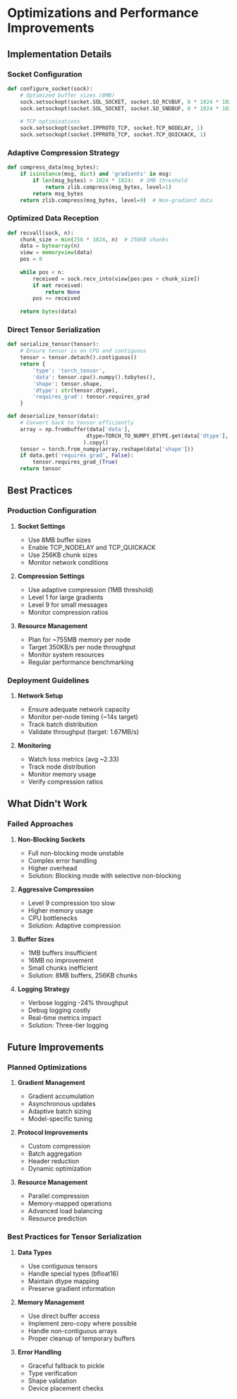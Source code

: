 # Optimizations and Performance Improvements

## Implementation Details

### Socket Configuration
```python
def configure_socket(sock):
    # Optimized buffer sizes (8MB)
    sock.setsockopt(socket.SOL_SOCKET, socket.SO_RCVBUF, 8 * 1024 * 1024)
    sock.setsockopt(socket.SOL_SOCKET, socket.SO_SNDBUF, 8 * 1024 * 1024)
    
    # TCP optimizations
    sock.setsockopt(socket.IPPROTO_TCP, socket.TCP_NODELAY, 1)
    sock.setsockopt(socket.IPPROTO_TCP, socket.TCP_QUICKACK, 1)
```

### Adaptive Compression Strategy
```python
def compress_data(msg_bytes):
    if isinstance(msg, dict) and 'gradients' in msg:
        if len(msg_bytes) > 1024 * 1024:  # 1MB threshold
            return zlib.compress(msg_bytes, level=1)
        return msg_bytes
    return zlib.compress(msg_bytes, level=9)  # Non-gradient data
```

### Optimized Data Reception
```python
def recvall(sock, n):
    chunk_size = min(256 * 1024, n)  # 256KB chunks
    data = bytearray(n)
    view = memoryview(data)
    pos = 0
    
    while pos < n:
        received = sock.recv_into(view[pos:pos + chunk_size])
        if not received:
            return None
        pos += received
    
    return bytes(data)
```

### Direct Tensor Serialization
```python
def serialize_tensor(tensor):
    # Ensure tensor is on CPU and contiguous
    tensor = tensor.detach().contiguous()
    return {
        'type': 'torch_tensor',
        'data': tensor.cpu().numpy().tobytes(),
        'shape': tensor.shape,
        'dtype': str(tensor.dtype),
        'requires_grad': tensor.requires_grad
    }

def deserialize_tensor(data):
    # Convert back to tensor efficiently
    array = np.frombuffer(data['data'], 
                         dtype=TORCH_TO_NUMPY_DTYPE.get(data['dtype'], 'float32')
                        ).copy()
    tensor = torch.from_numpy(array.reshape(data['shape']))
    if data.get('requires_grad', False):
        tensor.requires_grad_(True)
    return tensor
```

## Best Practices

### Production Configuration
1. **Socket Settings**
   - Use 8MB buffer sizes
   - Enable TCP_NODELAY and TCP_QUICKACK
   - Use 256KB chunk sizes
   - Monitor network conditions

2. **Compression Settings**
   - Use adaptive compression (1MB threshold)
   - Level 1 for large gradients
   - Level 9 for small messages
   - Monitor compression ratios

3. **Resource Management**
   - Plan for ~755MB memory per node
   - Target 350KB/s per node throughput
   - Monitor system resources
   - Regular performance benchmarking

### Deployment Guidelines
1. **Network Setup**
   - Ensure adequate network capacity
   - Monitor per-node timing (~14s target)
   - Track batch distribution
   - Validate throughput (target: 1.67MB/s)

2. **Monitoring**
   - Watch loss metrics (avg ~2.33)
   - Track node distribution
   - Monitor memory usage
   - Verify compression ratios

## What Didn't Work

### Failed Approaches
1. **Non-Blocking Sockets**
   - Full non-blocking mode unstable
   - Complex error handling
   - Higher overhead
   - Solution: Blocking mode with selective non-blocking

2. **Aggressive Compression**
   - Level 9 compression too slow
   - Higher memory usage
   - CPU bottlenecks
   - Solution: Adaptive compression

3. **Buffer Sizes**
   - 1MB buffers insufficient
   - 16MB no improvement
   - Small chunks inefficient
   - Solution: 8MB buffers, 256KB chunks

4. **Logging Strategy**
   - Verbose logging -24% throughput
   - Debug logging costly
   - Real-time metrics impact
   - Solution: Three-tier logging

## Future Improvements

### Planned Optimizations
1. **Gradient Management**
   - Gradient accumulation
   - Asynchronous updates
   - Adaptive batch sizing
   - Model-specific tuning

2. **Protocol Improvements**
   - Custom compression
   - Batch aggregation
   - Header reduction
   - Dynamic optimization

3. **Resource Management**
   - Parallel compression
   - Memory-mapped operations
   - Advanced load balancing
   - Resource prediction

### Best Practices for Tensor Serialization
1. **Data Types**
   - Use contiguous tensors
   - Handle special types (bfloat16)
   - Maintain dtype mapping
   - Preserve gradient information

2. **Memory Management**
   - Use direct buffer access
   - Implement zero-copy where possible
   - Handle non-contiguous arrays
   - Proper cleanup of temporary buffers

3. **Error Handling**
   - Graceful fallback to pickle
   - Type verification
   - Shape validation
   - Device placement checks